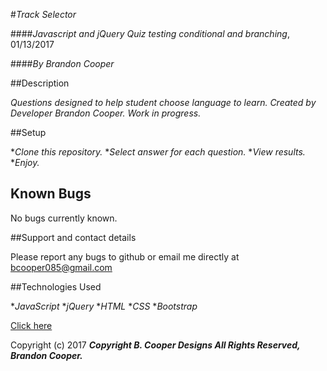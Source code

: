 #_Track Selector_

####_Javascript and jQuery Quiz testing conditional and branching_, 01/13/2017

####_By Brandon Cooper_

##Description

_Questions designed to help student choose language to learn. Created by Developer Brandon Cooper.
Work in progress._

##Setup

*_Clone this repository._
*_Select answer for each question._
*_View results._
*_Enjoy._

## Known Bugs

No bugs currently known.

##Support and contact details

Please report any bugs to github or email me directly at bcooper085@gmail.com

##Technologies Used

*_JavaScript_
*_jQuery_
*_HTML_
*_CSS_
*_Bootstrap_

[Click here](https://github.com/bcooper085/track-picker)

Copyright (c) 2017 **_Copyright B. Cooper Designs All Rights Reserved, Brandon Cooper._**
